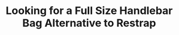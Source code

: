 ---
layout: community
category: community
title: "Looking for a Full Size Handlebar Bag Alternative to Restrap"
description: "Looking for full size bar bag to go camping lets see your recommendations. Dont need 50 people telling me to buy restrap just cos theyre about £200. Would rather pay more for a bag that does what it s"
isTopLevel: false
isSingleLevel: false
isArticle: false
datePublished: 2022-06-18 15:19:00 +0300
dateModified: 2022-06-18 15:19:00 +0300
published: false
---